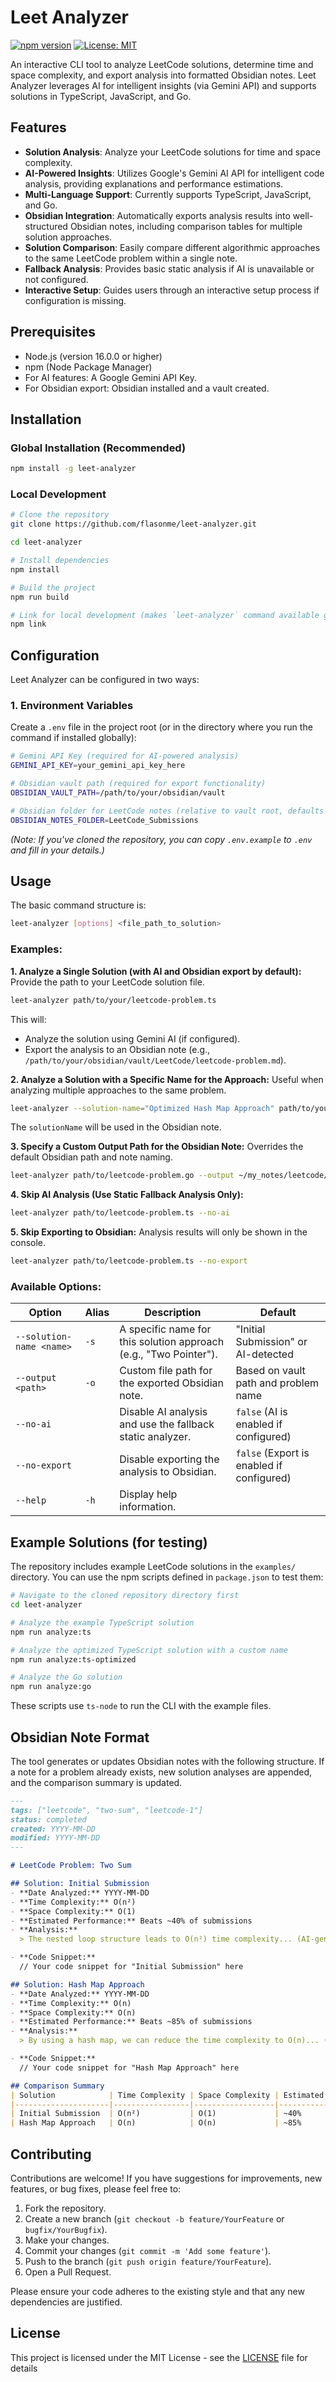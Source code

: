 # Leet Analyzer

[![npm version](https://badge.fury.io/js/leet-analyzer.svg)](https://badge.fury.io/js/leet-analyzer)
[![License: MIT](https://img.shields.io/badge/License-MIT-yellow.svg)](https://opensource.org/licenses/MIT)

An interactive CLI tool to analyze LeetCode solutions, determine time and space complexity, and export analysis into formatted Obsidian notes. Leet Analyzer leverages AI for intelligent insights (via Gemini API) and supports solutions in TypeScript, JavaScript, and Go.

## Features

- **Solution Analysis**: Analyze your LeetCode solutions for time and space complexity.
- **AI-Powered Insights**: Utilizes Google's Gemini AI API for intelligent code analysis, providing explanations and performance estimations.
- **Multi-Language Support**: Currently supports TypeScript, JavaScript, and Go.
- **Obsidian Integration**: Automatically exports analysis results into well-structured Obsidian notes, including comparison tables for multiple solution approaches.
- **Solution Comparison**: Easily compare different algorithmic approaches to the same LeetCode problem within a single note.
- **Fallback Analysis**: Provides basic static analysis if AI is unavailable or not configured.
- **Interactive Setup**: Guides users through an interactive setup process if configuration is missing.

## Prerequisites

- Node.js (version 16.0.0 or higher)
- npm (Node Package Manager)
- For AI features: A Google Gemini API Key.
- For Obsidian export: Obsidian installed and a vault created.

## Installation

### Global Installation (Recommended)

```bash
npm install -g leet-analyzer
```

### Local Development

```bash
# Clone the repository
git clone https://github.com/flasonme/leet-analyzer.git

cd leet-analyzer

# Install dependencies
npm install

# Build the project
npm run build

# Link for local development (makes `leet-analyzer` command available globally)
npm link
```

## Configuration

Leet Analyzer can be configured in two ways:

### 1. Environment Variables

Create a `.env` file in the project root (or in the directory where you run the command if installed globally):

```bash
# Gemini API Key (required for AI-powered analysis)
GEMINI_API_KEY=your_gemini_api_key_here

# Obsidian vault path (required for export functionality)
OBSIDIAN_VAULT_PATH=/path/to/your/obsidian/vault

# Obsidian folder for LeetCode notes (relative to vault root, defaults to "LeetCode")
OBSIDIAN_NOTES_FOLDER=LeetCode_Submissions 
```
*(Note: If you've cloned the repository, you can copy `.env.example` to `.env` and fill in your details.)*

## Usage

The basic command structure is:

```bash
leet-analyzer [options] <file_path_to_solution>
```

### Examples:

**1. Analyze a Single Solution (with AI and Obsidian export by default):**
   Provide the path to your LeetCode solution file.

   ```bash
   leet-analyzer path/to/your/leetcode-problem.ts
   ```
   This will:
   - Analyze the solution using Gemini AI (if configured).
   - Export the analysis to an Obsidian note (e.g., `/path/to/your/obsidian/vault/LeetCode/leetcode-problem.md`).

**2. Analyze a Solution with a Specific Name for the Approach:**
   Useful when analyzing multiple approaches to the same problem.

   ```bash
   leet-analyzer --solution-name="Optimized Hash Map Approach" path/to/your/leetcode-problem-optimized.js
   ```
   The `solutionName` will be used in the Obsidian note.

**3. Specify a Custom Output Path for the Obsidian Note:**
   Overrides the default Obsidian path and note naming.

   ```bash
   leet-analyzer path/to/leetcode-problem.go --output ~/my_notes/leetcode/custom-problem-name.md
   ```

**4. Skip AI Analysis (Use Static Fallback Analysis Only):**

   ```bash
   leet-analyzer path/to/leetcode-problem.ts --no-ai
   ```

**5. Skip Exporting to Obsidian:**
   Analysis results will only be shown in the console.

   ```bash
   leet-analyzer path/to/leetcode-problem.ts --no-export
   ```

### Available Options:

| Option                   | Alias | Description                                                                      | Default                                  |
|--------------------------|-------|----------------------------------------------------------------------------------|------------------------------------------|
| `--solution-name <name>` | `-s`  | A specific name for this solution approach (e.g., "Two Pointer").                | "Initial Submission" or AI-detected      |
| `--output <path>`        | `-o`  | Custom file path for the exported Obsidian note.                                 | Based on vault path and problem name     |
| `--no-ai`                |       | Disable AI analysis and use the fallback static analyzer.                        | `false` (AI is enabled if configured)    |
| `--no-export`            |       | Disable exporting the analysis to Obsidian.                                      | `false` (Export is enabled if configured)|
| `--help`                 | `-h`  | Display help information.                                                        |                                          |


## Example Solutions (for testing)

The repository includes example LeetCode solutions in the `examples/` directory. You can use the npm scripts defined in `package.json` to test them:

```bash
# Navigate to the cloned repository directory first
cd leet-analyzer 

# Analyze the example TypeScript solution
npm run analyze:ts

# Analyze the optimized TypeScript solution with a custom name
npm run analyze:ts-optimized

# Analyze the Go solution
npm run analyze:go
```
These scripts use `ts-node` to run the CLI with the example files.

## Obsidian Note Format

The tool generates or updates Obsidian notes with the following structure. If a note for a problem already exists, new solution analyses are appended, and the comparison summary is updated.

```markdown
---
tags: ["leetcode", "two-sum", "leetcode-1"]
status: completed
created: YYYY-MM-DD
modified: YYYY-MM-DD
---

# LeetCode Problem: Two Sum

## Solution: Initial Submission
- **Date Analyzed:** YYYY-MM-DD
- **Time Complexity:** O(n²)
- **Space Complexity:** O(1)
- **Estimated Performance:** Beats ~40% of submissions
- **Analysis:**
  > The nested loop structure leads to O(n²) time complexity... (AI-generated explanation)

- **Code Snippet:**
  // Your code snippet for "Initial Submission" here

## Solution: Hash Map Approach
- **Date Analyzed:** YYYY-MM-DD
- **Time Complexity:** O(n)
- **Space Complexity:** O(n)
- **Estimated Performance:** Beats ~85% of submissions
- **Analysis:**
  > By using a hash map, we can reduce the time complexity to O(n)... (AI-generated explanation)

- **Code Snippet:**
  // Your code snippet for "Hash Map Approach" here

## Comparison Summary
| Solution            | Time Complexity | Space Complexity | Estimated Performance |
|---------------------|-----------------|------------------|-----------------------|
| Initial Submission  | O(n²)           | O(1)             | ~40%                  |
| Hash Map Approach   | O(n)            | O(n)             | ~85%                  |
```

## Contributing

Contributions are welcome! If you have suggestions for improvements, new features, or bug fixes, please feel free to:
1. Fork the repository.
2. Create a new branch (`git checkout -b feature/YourFeature` or `bugfix/YourBugfix`).
3. Make your changes.
4. Commit your changes (`git commit -m 'Add some feature'`).
5. Push to the branch (`git push origin feature/YourFeature`).
6. Open a Pull Request.

Please ensure your code adheres to the existing style and that any new dependencies are justified.

## License

This project is licensed under the MIT License - see the [LICENSE](LICENSE.md) file for details  
